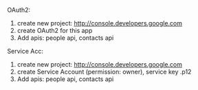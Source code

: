 OAuth2:
1) create new project: http://console.developers.google.com
2) create OAuth2 for this app
3) Add apis: people api, contacts api

Service Acc:
1) create new project: http://console.developers.google.com
2) create Service Account (permission: owner), service key .p12
3) Add apis: people api, contacts api
